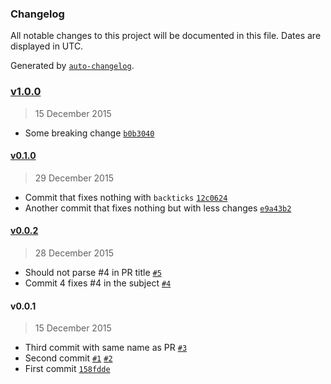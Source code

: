 ### Changelog

All notable changes to this project will be documented in this file. Dates are displayed in UTC.

Generated by [`auto-changelog`](https://github.com/CookPete/auto-changelog).

### [v1.0.0](https://github.com/user/repo/compare/v0.1.0...v1.0.0)

> 15 December 2015

- Some breaking change [`b0b3040`](https://github.com/user/repo/commit/b0b304049847d9568585bc11399fa6cfa4cab5dc)

#### [v0.1.0](https://github.com/user/repo/compare/v0.0.2...v0.1.0)

> 29 December 2015

- Commit that fixes nothing with `backticks` [`12c0624`](https://github.com/user/repo/commit/12c0624e7e419a70bd5f3b403d7e0bd8f23ec617)
- Another commit that fixes nothing but with less changes [`e9a43b2`](https://github.com/user/repo/commit/e9a43b2bf50449fc0d84465308e6008cc1597bb3)

#### [v0.0.2](https://github.com/user/repo/compare/v0.0.1...v0.0.2)

> 28 December 2015

- Should not parse #4 in PR title [`#5`](https://github.com/user/repo/pull/5)
- Commit 4 fixes #4 in the subject [`#4`](https://github.com/user/repo/issues/4)

#### v0.0.1

> 15 December 2015

- Third commit with same name as PR [`#3`](https://github.com/user/repo/pull/3)
- Second commit [`#1`](https://github.com/user/repo/issues/1) [`#2`](https://github.com/user/repo/issues/2)
- First commit [`158fdde`](https://github.com/user/repo/commit/158fdde54b6188c9f9ca3034e9cb5bcc3fe3ff69)
